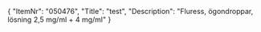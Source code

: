 {
  "ItemNr": "050476",
  "Title": "test",
  "Description": "Fluress, ögondroppar, lösning 2,5 mg/ml + 4 mg/ml"
}